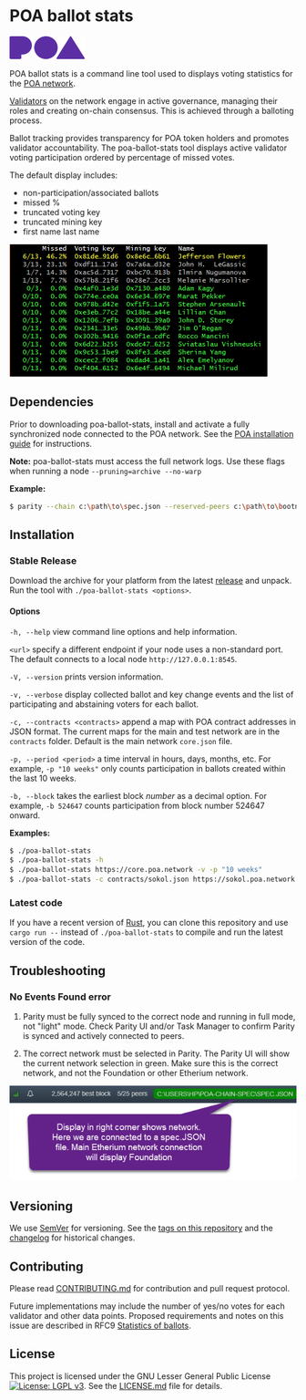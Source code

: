 # POA ballot stats

![logo](poa-logo.png)

POA ballot stats is a command line tool used to displays voting statistics for the [POA network](https://poa.network/). 

[Validators](https://github.com/poanetwork/wiki/wiki/Role-of-Validator) on the network engage in active governance, managing their roles and creating on-chain consensus. This is achieved through a balloting process. 

Ballot tracking provides transparency for POA token holders and promotes validator accountability. The poa-ballot-stats tool displays active validator voting participation ordered by percentage of missed votes. 

The default display includes:
* non-participation/associated ballots
* missed %
* truncated voting key
* truncated mining key
* first name last name

![Screenshot](screenshot.png)


## Dependencies
Prior to downloading poa-ballot-stats, install and activate a fully synchronized node connected to the POA network. See the [POA installation guide](https://github.com/poanetwork/wiki/wiki/POA-Installation) for instructions.

**Note:** poa-ballot-stats must access the full network logs. Use these flags when running a node `--pruning=archive --no-warp`

**Example:**
```bash
$ parity --chain c:\path\to\spec.json --reserved-peers c:\path\to\bootnodes.txt --pruning=archive --no-warp
```

## Installation

### Stable Release

Download the archive for your platform from the latest [release](https://github.com/poanetwork/poa-ballot-stats/releases) and unpack. Run the tool with `./poa-ballot-stats <options>`.

#### Options

`-h, --help` view command line options and help information. 

`<url>` specify a different endpoint if your node uses a non-standard port. The default connects to a local node `http://127.0.0.1:8545`.

`-V, --version` prints version information.


`-v, --verbose` display collected ballot and key change events and the list of participating and abstaining voters for each ballot.

`-c, --contracts <contracts>`  append a map with POA contract addresses in JSON format. The current maps for the main and test network are in the `contracts` folder. Default is the main network `core.json` file.

`-p, --period <period>`  a time interval in hours, days, months, etc. For example, `-p "10 weeks"` only counts participation in ballots created within the last 10 weeks. 

`-b, --block` takes the earliest block _number_ as a decimal option. For example, `-b 524647` counts participation from block number 524647 onward.


**Examples:**

```bash
$ ./poa-ballot-stats
$ ./poa-ballot-stats -h
$ ./poa-ballot-stats https://core.poa.network -v -p "10 weeks"
$ ./poa-ballot-stats -c contracts/sokol.json https://sokol.poa.network -v
```

### Latest code

If you have a recent version of [Rust](https://www.rust-lang.org/), you can clone this repository and use `cargo run --` instead of `./poa-ballot-stats` to compile and run the latest version of the code.

## Troubleshooting

### No Events Found error

1.	Parity must be fully synced to the correct node and running in full mode, not "light" mode. Check Parity UI and/or Task Manager to confirm Parity is synced and actively connected to peers.

2.	The correct network must be selected in Parity. The Parity UI will show the current network selection in green. Make sure this is the correct network, and not the Foundation or other Etherium network.

![Screenshot](screenshot2.png)

## Versioning

We use [SemVer](http://semver.org/) for versioning. See the [tags on this repository](https://github.com/your/project/tags) and the [changelog](CHANGELOG.md) for historical changes.

## Contributing

Please read [CONTRIBUTING.md](CONTRIBUTING.md) for contribution and pull request protocol.

Future implementations may include the number of yes/no votes for each validator and other data points. Proposed requirements and notes on this issue are described in RFC9 [Statistics of ballots](https://github.com/poanetwork/RFC/issues/9).


## License

This project is licensed under the GNU Lesser General Public License [![License: LGPL v3](https://img.shields.io/badge/License-LGPL%20v3-blue.svg)](https://www.gnu.org/licenses/lgpl-3.0). See the [LICENSE.md](LICENSE.md) file for details.
